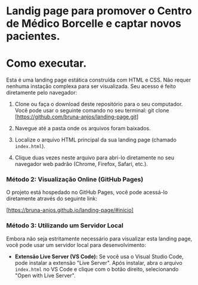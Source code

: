 # Landig page para promover o Centro de Médico Borcelle e captar novos pacientes.
# Como executar.
Esta é uma landing page estática construída com HTML e CSS. Não requer nenhuma instação complexa para ser visualizada.
Seu acesso é feito diretamente pelo navegador:
1. Clone ou faça o download deste repositório para o seu computador. Você pode usar o seguinte comando no seu terminal:
git clone [https://github.com/bruna-anjos/landing-page.git]
2.  Navegue até a pasta onde os arquivos foram baixados.

3.  Localize o arquivo HTML principal da sua landing page (chamado `index.html`).

4.  Clique duas vezes neste arquivo para abri-lo diretamente no seu navegador web padrão (Chrome, Firefox, Safari, etc.).

### Método 2: Visualização Online (GitHub Pages)

O projeto está hospedado no GitHub Pages, você pode acessá-lo diretamente através do seguinte link:

[https://bruna-anjos.github.io/landing-page/#inicio]

### Método 3: Utilizando um Servidor Local 

Embora não seja estritamente necessário para visualizar esta landing page, você pode usar um servidor local para desenvolvimento:

* **Extensão Live Server (VS Code):** Se você usa o Visual Studio Code, pode instalar a extensão "Live Server". Após instalar, abra o arquivo `index.html` no VS Code e clique com o botão direito, selecionando "Open with Live Server".


